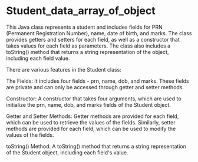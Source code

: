 # Student_data_array_of_object

This Java class represents a student and includes fields for PRN (Permanent Registration Number), name, date of birth, and marks. The class provides getters and setters for each field, as well as a constructor that takes values for each field as parameters. The class also includes a toString() method that returns a string representation of the object, including each field value.

There are various features in the Student class:

The Fields: It includes four fields - prn, name, dob, and marks. These fields are private and can only be accessed through getter and setter methods.

Constructor: A constructor that takes four arguments, which are used to initialize the prn, name, dob, and marks fields of the Student object.

Getter and Setter Methods: Getter methods are provided for each field, which can be used to retrieve the values of the fields. Similarly, setter methods are provided for each field, which can be used to modify the values of the fields.

toString() Method: A toString() method that returns a string representation of the Student object, including each field's value.
